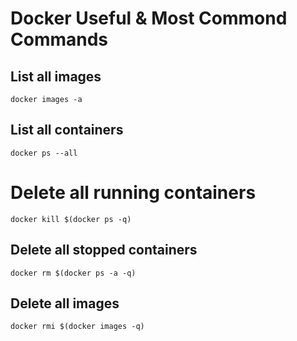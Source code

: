 # Docker Useful & Most Commond Commands

## List all images
```
docker images -a
```

## List all containers
```
docker ps --all
```

# Delete all running containers
```
docker kill $(docker ps -q)
```

## Delete all stopped containers
```
docker rm $(docker ps -a -q)
```

## Delete all images
```
docker rmi $(docker images -q)
```
